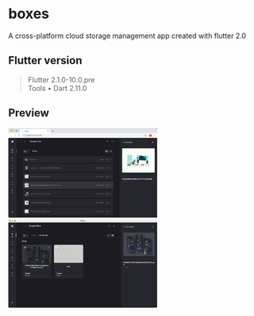 # boxes

A cross-platform cloud storage management app created with flutter 2.0

## Flutter version
>Flutter 2.1.0-10.0.pre  
>Tools • Dart 2.11.0  

## Preview  
<img src="https://github.com/o1298098/boxes/blob/master/srceenshot/web.png" width="300"/><img src="https://github.com/o1298098/boxes/blob/master/srceenshot/macos.png" width="300"/>  